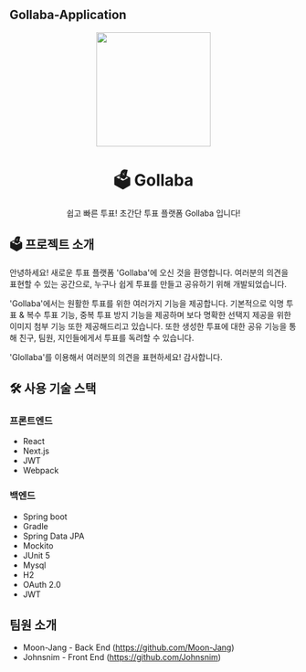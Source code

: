 ## Gollaba-Application

<p align="middle" >
  <img width="200px;" src="https://github.com/Moon-Jang/Gollaba-Application/blob/1f8a6184074564126c2ade707bc23c8f87e28a54/frontend/public/Gollaba_logo_Nonuki.png?raw=true"/>
</p>
<h1 align="middle">🗳 Gollaba </h1>
<p align="middle">쉽고 빠른 투표! 초간단 투표 플랫폼 Gollaba 입니다!</p>

## 🗳 프로젝트 소개
안녕하세요! 새로운 투표 플랫폼 'Gollaba'에 오신 것을 환영합니다. 여러분의 의견을 표현할 수 있는 공간으로, 누구나 쉽게 투표를 만들고 공유하기 위해 개발되었습니다.

'Gollaba'에서는 원활한 투표를 위한 여러가지 기능을 제공합니다. 기본적으로 익명 투표 & 복수 투표 기능, 중복 투표 방지 기능을 제공하며 보다 명확한 선택지 제공을 위한 이미지 첨부 기능 또한 제공해드리고 있습니다. 또한 생성한 투표에 대한 공유 기능을 통해 친구, 팀원, 지인들에게서 투표를 독려할 수 있습니다. 

'Glollaba'를 이용해서 여러분의 의견을 표현하세요! 감사합니다.

## 🛠 사용 기술 스택
### 프론트엔드
- React
- Next.js
- JWT
- Webpack

### 백엔드
- Spring boot
- Gradle
- Spring Data JPA
- Mockito
- JUnit 5
- Mysql
- H2
- OAuth 2.0
- JWT

## 팀원 소개
- Moon-Jang - Back End (https://github.com/Moon-Jang)
- Johnsnim - Front End (https://github.com/Johnsnim)
